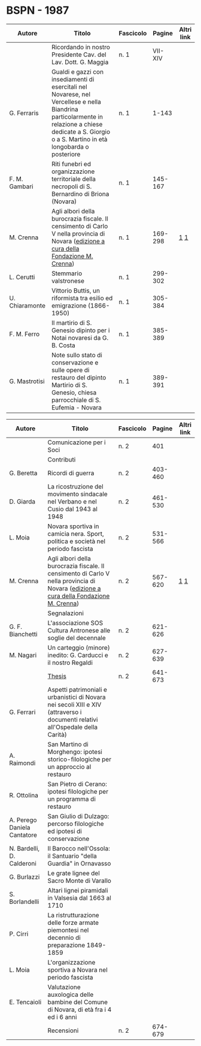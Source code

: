 # BSPN - 1987

| Autore         | Titolo                                                                                                                                                                                                                                                    | Fascicolo | Pagine  | Altri link                                                                                                     |
|----------------|-----------------------------------------------------------------------------------------------------------------------------------------------------------------------------------------------------------------------------------------------------------|-----------|---------|----------------------------------------------------------------------------------------------------------------|
|                | Ricordando in nostro Presidente Cav. del Lav. Dott. G. Maggia                                                                                                                                                                                             | n. 1      | VII-XIV |                                                                                                                |
| G. Ferraris    | Gualdi e gazzi con insediamenti di esercitali nel Novarese, nel Vercellese e nella Biandrina particolarmente in relazione a chiese dedicate a S. Giorgio o a S. Martino in età longobarda o posteriore                                                    | n. 1      | 1-143   |                                                                                                                |
| F. M. Gambari  | Riti funebri ed organizzazione territoriale della necropoli di S. Bernardino di Briona (Novara)                                                                                                                                                           | n. 1      | 145-167 |                                                                                                                |
| M. Crenna      | Agli albori della burocrazia fiscale. Il censimento di Carlo V nella provincia di Novara ([edizione a cura della Fondazione M. Crenna](http://progettofondazionedonmariocrenna.oneminutesite.it/files/2015/08/26/28-Carlo_V_-_Prima_e_Seconda_parte.pdf)) | n. 1      | 169-298 | [1](https://www.calameo.com/read/0047331285042afb75163) [1](https://en.calameo.com/read/00473312870ac6fde31c0) |
| L. Cerutti     | Stemmario valstronese                                                                                                                                                                                                                                     | n. 1      | 299-302 |                                                                                                                |
| U. Chiaramonte | Vittorio Buttis, un riformista tra esilio ed emigrazione (1866-1950)                                                                                                                                                                                      | n. 1      | 305-384 |                                                                                                                |
| F. M. Ferro    | Il martirio di S. Genesio dipinto per i Notai novaresi da G. B. Costa                                                                                                                                                                                     | n. 1      | 385-389 |                                                                                                                |
| G. Mastrotisi  | Note sullo stato di conservazione e sulle opere di restauro del dipinto Martirio di S. Genesio, chiesa parrocchiale di S. Eufemia - Novara                                                                                                                | n. 1      | 389-391 |                                                                                                                |

| Autore                      | Titolo                                                                                                                                                                                                                                                             | Fascicolo | Pagine  | Altri link                                                                                                     |
|-----------------------------|--------------------------------------------------------------------------------------------------------------------------------------------------------------------------------------------------------------------------------------------------------------------|-----------|---------|----------------------------------------------------------------------------------------------------------------|
|                             | Comunicazione per i Soci                                                                                                                                                                                                                                           | n. 2      | 401     |                                                                                                                |
|                             | Contributi                                                                                                                                                                                                                                                         |           |         |                                                                                                                |
| G. Beretta                  | Ricordi di guerra                                                                                                                                                                                                                                                  | n. 2      | 403-460 |                                                                                                                |
| D. Giarda                   | La ricostruzione del movimento sindacale nel Verbano e nel Cusio dal 1943 al 1948                                                                                                                                                                                  | n. 2      | 461-530 |                                                                                                                |
| L. Moia                     | Novara sportiva in camicia nera. Sport, politica e società nel periodo fascista                                                                                                                                                                                    | n. 2      | 531-566 |                                                                                                                |
| M. Crenna                   | Agli albori della burocrazia fiscale. Il censimento di Carlo V nella provincia di Novara ([edizione a cura della Fondazione M. Crenna](http://progettofondazionedonmariocrenna.oneminutesite.it/files/2015/08/26/28-Carlo_V_-_Prima_e_Seconda_parte.pdf#page=108)) | n. 2      | 567-620 | [1](https://www.calameo.com/read/0047331285042afb75163) [1](https://en.calameo.com/read/00473312870ac6fde31c0) |
|                             | Segnalazioni                                                                                                                                                                                                                                                       |           |         |                                                                                                                |
| G. F. Bianchetti            | L'associazione SOS Cultura Antronese alle soglie del decennale                                                                                                                                                                                                     | n. 2      | 621-626 |                                                                                                                |
| M. Nagari                   | Un carteggio (minore) inedito: G. Carducci e il nostro Regaldi                                                                                                                                                                                                     | n. 2      | 627-639 |                                                                                                                |
|                             | [Thesis](http://www.ssno.it/BSPNo/bspn_thesis.html#1987)                                                                                                                                                                                                           | n. 2      | 641-673 |                                                                                                                |
| G. Ferrari                  | Aspetti patrimoniali e urbanistici di Novara nei secoli XIII e XIV (attraverso i documenti relativi all'Ospedale della Carità)                                                                                                                                     |           |         |                                                                                                                |
| A. Raimondi                 | San Martino di Morghengo: ipotesi storico-filologiche per un approccio al restauro                                                                                                                                                                                 |           |         |                                                                                                                |
| R. Ottolina                 | San Pietro di Cerano: ipotesi filologiche per un programma di restauro                                                                                                                                                                                             |           |         |                                                                                                                |
| A. Perego Daniela Cantatore | San Giulio di Dulzago: percorso filologiche ed ipotesi di conservazione                                                                                                                                                                                            |           |         |                                                                                                                |
| N. Bardelli, D. Calderoni   | Il Barocco nell'Ossola: il Santuario "della Guardia" in Ornavasso                                                                                                                                                                                                  |           |         |                                                                                                                |
| G. Burlazzi                 | Le grate lignee del Sacro Monte di Varallo                                                                                                                                                                                                                         |           |         |                                                                                                                |
| S. Borlandelli              | Altari lignei piramidali in Valsesia dal 1663 al 1710                                                                                                                                                                                                              |           |         |                                                                                                                |
| P. Cirri                    | La ristrutturazione delle forze armate piemontesi nel decennio di preparazione 1849-1859                                                                                                                                                                           |           |         |                                                                                                                |
| L. Moia                     | L'organizzazione sportiva a Novara nel periodo fascista                                                                                                                                                                                                            |           |         |                                                                                                                |
| E. Tencaioli                | Valutazione auxologica delle bambine del Comune di Novara, di età fra i 4 ed i 6 anni                                                                                                                                                                              |           |         |                                                                                                                |
|                             | Recensioni                                                                                                                                                                                                                                                         | n. 2      | 674-679 |                                                                                                                |
